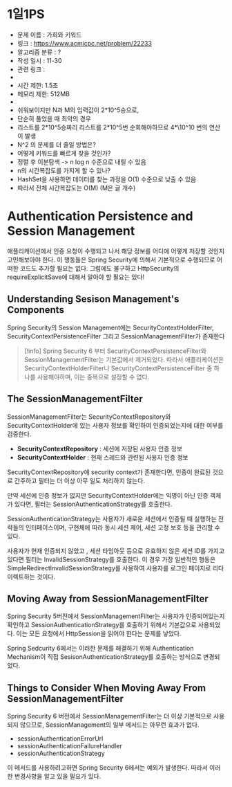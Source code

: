 # 1일1PS
* 문제 이름 : 가희와 키워드
 * 링크 : https://www.acmicpc.net/problem/22233
 * 알고리즘 분류 : ?
 * 작성 일시 : 11-30
 * 관련 링크 : 
 * 
 * 시간 제한: 1.5초
 * 메모리 제한: 512MB
 * 
 * 쉬워보이지만 N과 M의 입력값이 2\*10^5승으로,
 * 단순히 풀었을 때 최악의 경우
 * 리스트를 2\*10^5승짜리 리스트를 2\*10^5번 순회해야하므로 4*\10^10 번의 연산이 발생
 * N^2 의 문제를 더 줄일 방법은?
 * 어떻게 키워드를 빠르게 찾을 것인가?
 * 정렬 후 이분탐색 -> n log n 수준으로 내릴 수 있음
 * n의 시간복잡도를 가지게 할 수 있나?
 * HashSet을 사용하면 데이터를 찾는 과정을 O(1) 수준으로 낮출 수 있음
 * 따라서 전체 시간복잡도는 O(M) (M은 글 개수)

# Authentication Persistence and Session Management
애플리케이션에서 인증 요청이 수행되고 나서 해당 정보를 어디에 어떻게 저장할 것인지 고민해보아야 한다. 이 행동들은 Spring Security에 의해서 기본적으로 수행되므로 어떠한 코드도 추가할 필요는 없다. 그럼에도 불구하고 HttpSecurity의 requireExplicitSave에 대해서 알아야 할 필요는 있다!

## Understanding Sesison Management's Components
Spring Security의 Session Management에는 SecurityContextHolderFilter, SecurityContextPersistenceFilter 그리고 SessionManagementFilter가 존재한다

> [!info]
> Spring Security 6 부터 SecurityContextPersistenceFilter와 SessionManagementFilter는 기본값에서 제거되었다. 따라서 애플리케이션은 SecurityContextHolderFilter나 SecurityContextPersistenceFilter 중 하나를 사용해야하며, 이는 중복으로 설정할 수 없다.

## The SessionManagementFilter
SessionManagementFilter는 SecurityContextRepository와SecurityContextHolder에 있는 사용자 정보를 확인하여 인증되었는지에 대한 여부를 검증한다.

* **SecurityContextRepository** : 세션에 저장된 사용자 인증 정보
* **SecurityContextHolder** : 현재 스레드와 관련된 사용자 인증 정보

SecurityContextRepository에 security context가 존재한다면, 인증이 완료된 것으로 간주하고 필터는 더 이상 아무 일도 처리하지 않는다.

만약 세션에 인증 정보가 없지만 SecurityContextHolder에는 익명이 아닌 인증 객체가 있다면, 필터는 SessionAuthenticationStrategy를 호출한다.

SessionAuthenticationStrategy는 사용자가 새로운 세션에서 인증될 때 실행하는 전략들의 인터페이스이며, 구현체에 따라 동시 세션 제어, 세션 고정 보호 등을 관리할 수 있다.

사용자가 현재 인증되지 않았고 , 세션 타임아웃 등으로 유효하지 않은 세션 ID를 가지고 있다면 필터는 InvalidSessionStrategy를 호출한다. 이 경우 가장 일반적인 행동은 SimpleRedirectInvalidSessionStrategy를 사용하여 사용자를 로그인 페이지로 리다이렉트하는 것이다.

## Moving Away from SessionManagementFilter

Spring Security 5버전에서 SessionManagementFilter는 사용자가 인증되어있는지 확인하고 SessionAuthenticationStrategy를 호출하기 위해서 기본값으로 사용되었다. 이는 모든 요청에서 HttpSession을 읽어야 한다는 문제를 낳았다.

Spring Sedcurity 6에서는 이러한 문제를 해결하기 위해 Authentication Mechanism이 직접 SesisonAuthenticationStrategy를 호출하는 방식으로 변경되었다.

## Things to Consider When Moving Away From SessionManagementFilter

Spring Security 6 버전에서 SessionManagementFilter는 더 이상 기본적으로 사용되지 않으므로, SessionManagement의 일부 메서드는 아무런 효과가 없다.

* sessionAuthenticationErrorUrl
* sessionAuthenticationFailureHandler
* sessionAuthenticationStrategy

이 메서드를 사용하려고하면 Spring Security 6에서는 예외가 발생한다. 따라서 이러한 변경사항을 알고 있을 필요가 있다.


